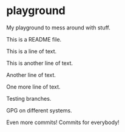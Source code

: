 # playground
My playground to mess around with stuff.

This is a README file.

This is a line of text.

This is another line of text.

Another line of text.

One more line of text.

Testing branches.

GPG on different systems.

Even more commits! Commits for everybody!
